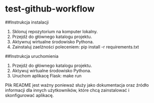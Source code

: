 # test-github-workflow

##Instrukcja instalacji

1. Sklonuj repozytorium na komputer lokalny.
2. Przejdź do głównego katalogu projektu.
3. Aktywnuj wirtualne środowisko Pythona.
4. Zainstaluj zaelżności poleceniem: pip install -r requirements.txt

##Instrukcja uruchomienia

1. Przejdź do głównego katalogu projektu.
2. Aktywuj wirtualne środowisko Pythona.
3. Uruchom aplikacę Flask: make run



Plik README jest ważny ponieważ służy jako dokumentacja oraz źródło informacji dla innych użytkowników, które chcą zainstalować i skonfigurować aplikacę.